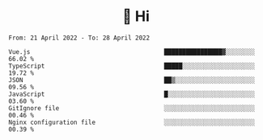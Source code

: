 <h1 align="center">👋 Hi</h1>
<!-- <h3 align="center">An enthusiastic frontend developer</h3> -->

<!--START_SECTION:waka-->

```text
From: 21 April 2022 - To: 28 April 2022

Vue.js                                     ████████████████▓░░░░░░░░   66.02 %
TypeScript                                 █████░░░░░░░░░░░░░░░░░░░░   19.72 %
JSON                                       ██▒░░░░░░░░░░░░░░░░░░░░░░   09.56 %
JavaScript                                 █░░░░░░░░░░░░░░░░░░░░░░░░   03.60 %
GitIgnore file                             ░░░░░░░░░░░░░░░░░░░░░░░░░   00.46 %
Nginx configuration file                   ░░░░░░░░░░░░░░░░░░░░░░░░░   00.39 %
```

<!--END_SECTION:waka-->
